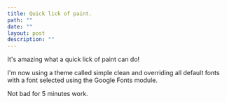 ```yaml
---
title: Quick lick of paint.
path: ""
date: ""
layout: post
description: ""
---
```

It's amazing what a quick lick of paint can do!

I'm now using a theme called simple clean and overriding all default fonts with a font selected using the Google Fonts module.

Not bad for 5 minutes work.
